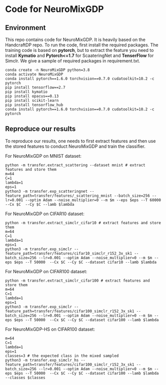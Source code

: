 # Code for NeuroMixGDP
## Environment
This repo contains code for NeuroMixGDP. It is heavily based on the HandcraftDP repo. To run the code, first install the required packages. The training code is based on **pytorch**, but to extract the feature you need to install **Kymatio** and **Pytorch<=1.7** for ScaateringNet and **TenserFlow** for Simclr. We give a sample of required packages in requirement.txt.

```
conda create -n NeuroMixGDP python=3.8
conda activate NeuroMixGDP
conda install pytorch==1.6.0 torchvision==0.7.0 cudatoolkit=10.2 -c pytorch
pip install tensorflow==2.7
pip install kymatio
pip install opacus==0.13
pip install scikit-learn
pip install tensorflow_hub
conda install pytorch==1.6.0 torchvision==0.7.0 cudatoolkit=10.2 -c pytorch
```

## Reproduce our results
To reproduce our results, one needs to first extract features and then use the stored features to conduct NeuroMixGDP and train the classifier. 

For NeuroMixGDP on MNIST dataset:
```
python -m transfer.extract_scattering --dataset mnist # extract features and store them
m=64
C=1
lambda=1
eps=1
python3 -m transfer.exp_scatteringnet --feature_path=transfer/features/_scattering_mnist --batch_size=256 --lr=0.001 --optim Adam --noise_multiplier=0 --m $m --eps $eps --T 60000 --Cx $C  --Cy $C --lamb $lambda
```

For NeuroMixGDP on CIFAR10 dataset:
```
python -m transfer.extract_simclr_cifar10 # extract features and store them
m=64
C=1
lambda=1
eps=1
python3 -m transfer.exp_simclr --feature_path=transfer/features/cifar10_simclr_r152_3x_sk1 --batch_size=256 --lr=0.001 --optim Adam --noise_multiplier=0 --m $m --eps $eps --T 50000  --Cx $C --Cy $C --dataset cifar10 --lamb $lambda 
````

For NeuroMixGDP on CIFAR100 dataset:
```
python -m transfer.extract_simclr_cifar100 # extract features and store them
m=64
C=1
lambda=1
eps=1
python3 -m transfer.exp_simclr --feature_path=transfer/features/cifar100_simclr_r152_3x_sk1 --batch_size=256 --lr=0.001 --optim Adam --noise_multiplier=0 --m $m --eps $eps --T 50000  --Cx $C --Cy $C --dataset cifar100 --lamb $lambda 
````

For NeuroMixGDP-HS on CIFAR100 dataset:
```
m=64
C=1
lambda=1
eps=1
classes=3 # the expected class in the mixed sampled
python3 -m transfer.exp_simclr_hs --feature_path=transfer/features/cifar100_simclr_r152_3x_sk1 --batch_size=256 --lr=0.001 --optim Adam --noise_multiplier=0 --m $m --eps $eps --T 50000  --Cx $C --Cy $C --dataset cifar100 --lamb $lambda --classes $classes
````

